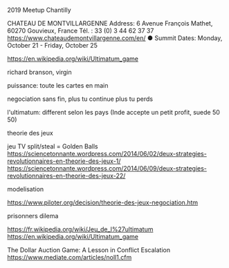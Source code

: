2019 Meetup Chantilly

CHATEAU DE MONTVILLARGENNE
Address: 6 Avenue François Mathet, 60270 Gouvieux, France
Tél. : 33 (0) 3 44 62 37 37
https://www.chateaudemontvillargenne.com/en/
● Summit Dates: Monday, October 21 - Friday, October 25

https://en.wikipedia.org/wiki/Ultimatum_game



richard branson, virgin



puissance: toute les cartes en main



negociation sans fin, plus tu continue plus tu perds


l'ultimatum: different selon les pays (Inde accepte un petit profit, suede 50 50)


theorie des jeux



jeu TV split/steal = Golden Balls
https://sciencetonnante.wordpress.com/2014/06/02/deux-strategies-revolutionnaires-en-theorie-des-jeux-1/
https://sciencetonnante.wordpress.com/2014/06/09/deux-strategies-revolutionnaires-en-theorie-des-jeux-22/

modelisation

https://www.piloter.org/decision/theorie-des-jeux-negociation.htm

prisonners dilema



https://fr.wikipedia.org/wiki/Jeu_de_l%27ultimatum
https://en.wikipedia.org/wiki/Ultimatum_game


The Dollar Auction Game: A Lesson in Conflict Escalation
https://www.mediate.com/articles/noll1.cfm
